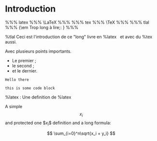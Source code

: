 # Introduction
%%% latex %%% \LaTeX %%%
%%% tex %%% \TeX %%%
%%% tlal %%% {\em Trop long à lire\;: } %%%

%tlal Ceci est l'introduction de ce "long" livre en %latex &nbsp; et avec du %tex &nbsp; aussi.

Avec plusieurs points importants.

- Le premier ;
- le second ;
- et le dernier.

~~~~~
Hello there

this is some code block
~~~~~

%latex
: Une definition de %latex

A simple $$x_i$$ and protected one \$$x_i\$$ definition and a long formula:

$$ \sum_{i=0}^n\sqrt{x_i + y_i} $$
